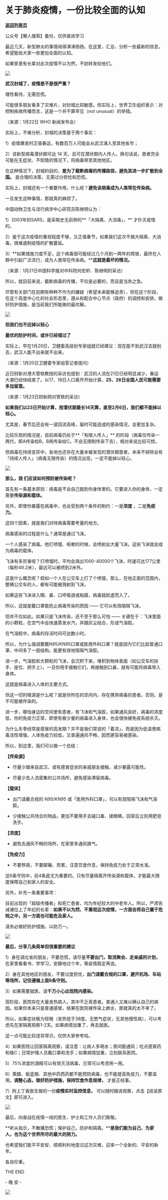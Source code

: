 # 关于肺炎疫情，一份比较全面的认知

[**返回列表页**](/gzh/L先生说)

公众号【懒人搜索】备份，仅供查阅学习

  

最近几天，新型肺炎的事情闹得沸沸扬扬。在这里，汇总、分析一些最新的信息，希望能给大家一些更加全面的认知。

  

如果家里有长辈对此次疫情不以为然，不妨转发给他们。

  

![](https://mmbiz.qpic.cn/mmbiz_png/yWXmuSFeCk17IVGzCR5kha9El3FjkFq2uoRVAw1eAXtvqC3YJCMINAocOGEdvzWrRjH12AHQPT0ia39U5bJNhkg/640?wx_fmt=png)

  

**武汉封城了，疫情是不是很严重？**

  

理性看待，无需恐慌。

  

可能很多朋友看多了灾难片，对封城比较敏感。但实际上，世界卫生组织表示：对控制疾病传播而言，这是一个并不算罕见（not unusual）的举措。

（来源：1月22日 WHO 新闻发布会）

  

实际上，不难分析，封城的决策基于两个事实：

1）疫情爆发时正值春运，有数百万人可能会从武汉涌入至其他省市；

2）该新型病毒潜伏期可达 14 天，且可在潜伏期内人传人。换句话说，患者完全可能在无症状、不知情的情况下，将病毒带至其他地区。

  

在这种情况下，封城的目的，**是为了截断病毒的传播路径，避免其进一步扩散到全国。** 是合理的决策，无需过分担忧和恐慌。

  

实际上，封城还有一个重要作用，什么呢？**避免该病毒成为人类常在传染病。**

  

一旦发生这种事情，那就真的麻烦了。

  

中国动物卫生与流行病学中心研究员陈继明认为：

1）2003年的SARS，是采取史无前例的**「大隔离、大消毒」，** 才扑灭疫情的。

2）鉴于这次疫情的重视程度不够，又正值春节，如果我们这次不搞大隔离、大消毒，很难遏制疫情的扩散蔓延。

3）**如果措施力度不足，这个病毒很可能经过几个月到一两年的爬坡，最终在人群中引起广泛流行，成为人类常在传染病。****这就是最坏的情况。**

（来源：1月21日中国科学报对中科院何宏轩、陈继明的采访）

  

所以，就目前来说，截断病毒的传播，不仅是必要的，而且是当务之急。

  

尽管有关部门在初期有种种不作为的嫌疑（希望未来能够追责），但在这个阶段，在这个高度中心化的社会形态里，遵从和配合中心节点（政府）的调控和安排，做好防护措施，是当前我们所能做的最优解。

  

![](https://mmbiz.qpic.cn/mmbiz_png/yWXmuSFeCk17IVGzCR5kha9El3FjkFq2uoRVAw1eAXtvqC3YJCMINAocOGEdvzWrRjH12AHQPT0ia39U5bJNhkg/640?wx_fmt=png)

  

**但我们也不应掉以轻心**

**最优的防护时间，或许已经错过了**

  

实际上，早在1月20日，卫健委高级别专家组就已经建议：现在能不到武汉去就别去，武汉人能不出来就不出来。

（来源：1月20日卫健委专家组答记者提问）

  

近日财新对港大管轶教授的采访也提到：武汉的人流在21日已经明显减少，春运大潮已经快结束了。以17、18日人口离开开始计算，**25、26日全国人民可能需要多加留意。**

（来源：1月23日财新网对管轶的采访）

  

**如果我们以23日开始计算，按潜伏期最长14天算，直至2月6日，我们都不能掉以轻心。**

  

尤其是，春节后还会有一波回流高峰，届时可能造成的感染情况，会更加复杂。

  

比较乐观的情况是，目前病毒仍处于**「有限人传人」** 的阶段（病毒仅传染一两代，即A传染给B，B再传染给C。不会无限制传染下去），相对来说比较可控。

  

但病毒在持续变异中，各地也还存在大量未被发现的潜伏期患者，未来不排除会有「持续人传人」（病毒无限传染）的情况出现，一定不能掉以轻心。

  

![](https://mmbiz.qpic.cn/mmbiz_png/yWXmuSFeCk17IVGzCR5kha9El3FjkFq2uoRVAw1eAXtvqC3YJCMINAocOGEdvzWrRjH12AHQPT0ia39U5bJNhkg/640?wx_fmt=png)

  

**那么，我 们应该如何预防被传染呢？**

  

首先有一条基本原则：病毒是不会自己跑到你身体里的。它要进入你的身体，一定需要**传染源和载体。**

  

另外，即使你暴露在病毒中，也会受到两个条件的制约：一是**浓度** ，二是**免疫力。**

  

这四个因素，就是我们对待病毒需要考量的地方。

  

病毒感染的过程是什么？通常是通过飞沫。

  

一个人感染了病毒。他打喷嚏、咳嗽的时候，会喷射出大量飞沫。这些飞沫就会成为病毒的载体。

  

飞沫有多厉害呢？打喷嚏时，平均会溅出1000-40000个飞沫，时速可达177公里（每秒49.2米），最远可以被喷到2米外。

  

这是什么概念呢？假如一个人在公交车上打了个喷嚏，那么，在他正面的范围内，整辆公交车的人，都有可能被溅射到飞沫。

  

如果这些飞沫进入眼、鼻、口呼吸道或粘膜，病毒就趁虚而入了。

所以，这就是戴口罩能防止病毒传染的原因 —— 它可以有效阻隔飞沫。

  

但并不仅如此。如果只是飞沫传染，还不至于那么可怕 —— 关键在于：飞沫里面的小颗粒，在空气中会快速蒸发水汽，并跟灰尘结合，形成气溶胶。

在气溶胶中，病毒的存活时间可达数小时。

  

所以，为什么强调要戴N95/KN95口罩或医用外科口罩？就是因为它们比起普通口罩，中间多了一层结构，能更有效地阻隔气溶胶。

  

进一步，气溶胶和大颗粒的飞沫，会沉积下来，堆积到物体表面（如公交车的扶手、座位、把手上）。一旦你用手接触它们，再接触到口鼻，就有可能将病毒带入身体。

  

这就是病毒进入人体的主要方式。

  

但这一切的根源是什么呢？就是你所在的空间内，存在携带病毒的患者。否则，是不可能被传染的。

  

进一步，哪怕身边的空间里有患者，有飞沫和气溶胶，如果通风良好，病毒的浓度低，你的免疫力正常，即使有极少量的病毒进入身体，也会很快被免疫系统杀灭。

  

为什么冬季经常是感冒的高发期？并不是我们常说的「着凉」，而是因为低温使病毒活性增强，人体免疫力较低，又普遍通风不畅，因而更容易被感染。

  

所以，到这里，我们可以做一个总结：

  

**【传染源】**

  * 尽量少跟来自武汉、或有感冒症状的亲戚朋友接触，减少暴露可能性。

  * 尽量少去人流密集的公共场所，避免感染滞留病毒。

  

**【载体】**

  * 出门请戴合规的 N95/KN95 或「医用外科口罩」，可以有效阻隔飞沫和气溶胶。

  * 少接触公共场合的物品，更加不要用手去碰口鼻、揉眼睛，回家后立刻用肥皂洗手。

  

**【浓度】**

  * 避免去通风不畅的场所，在家里多通风换气。

  

**【免疫力】**

  * 不要熬夜，不要颠簸、劳累，注意饮食作息，保持免疫力处于正常水准。

  

这6条守则中，前4条是尤为重要的。只有尽量隔离开传染源和载体，才能最大限度保障自己和家人的安全。

  

另外，补充一条重要事项：

  

目前出现的「超级传播者」和死亡患者，均为年纪较大的中老年人。所以，严肃告诫诸位上了年纪的长辈：**如果不以为然、不重视这次疫情，一方面会将自己置于危险之中，另一方面也可能危及家人。**

  

请务必做好防护措施，以防万一。

  

![](https://mmbiz.qpic.cn/mmbiz_png/yWXmuSFeCk17IVGzCR5kha9El3FjkFq2uoRVAw1eAXtvqC3YJCMINAocOGEdvzWrRjH12AHQPT0ia39U5bJNhkg/640?wx_fmt=png)

  

**最后，分享几条简单但很重要的建议**

  

1）身在湖北省的朋友，不要恐慌，请尽量**不要出门，取消聚会、走亲戚的计划，** 在家里看看书、学学习，安静地过个年，等疫情稳定再说。

  

2）身在其他地区的朋友，不要过度担忧，**出门请戴合规的口罩，避开机场、车站等场所，记住遵循上面6条守则。**

  

3）如果需要就医，请**千万小心出现院内感染。**

  

现阶段，医院存在大量发热病人，其中不乏真患者。普通人又难以确认自己的病因。如果你本来只是普通感冒，结果在医院被传染上肺炎，那就真的太不幸了。

  

所以，如果症状极为轻微（发热低于38度，无憋气症状，无其他慢性病），可以考虑先在家隔离观察1-2天。如果病情加重了，再去就医。

  

这一点可能比较违背常识，仅供大家参考哈。

  

4）如果医院让回家隔离观察，请注意：让病人多喝水；房间勤通风；吃点感冒药和维C；日常护理人员戴口罩和洗手；如果病情加重，立刻联系医院。

  

5）75%浓度的酒精可以有效灭活病毒，日常可以考虑用一用。

  

6）熏醋、板蓝根、其他中药西药都不能预防病毒，也不能提高免疫力，不要滥用。**调整心态，做好防护措施，保持饮食作息规律，** 才是正经事。

  

7）附上丁香医生做的一份**疫情实时监控信息，** 可以随时跟进观察，点击【阅读原文】即可进入。  

  

![](https://mmbiz.qpic.cn/mmbiz_png/yWXmuSFeCk17IVGzCR5kha9El3FjkFq2uoRVAw1eAXtvqC3YJCMINAocOGEdvzWrRjH12AHQPT0ia39U5bJNhkg/640?wx_fmt=png)

  

最后，向奋战在疫情一线的医生、护士和工作人员们致敬。

  

**听从指示，不散播恐慌；保护自己，防护和隔离。******是我们能为自己、为家人，也为这个世界所尽的最大的努力。****

  

也希望我们能平平安安、顺顺利利地度过这次灾难，迎来一个全新的、平安的新年。

  

各自珍重。

  

  

THE END

\- 晚 安 -

  

![](https://mmbiz.qpic.cn/mmbiz_jpg/yWXmuSFeCk33joyMvm5M1jmIC1WlLn0aWxS6DUZnSQ7r7nxWTAxVmXmg8fpgBWSB2gicMQGStZAQ91TpCNsUq7w/640?wx_fmt=jpeg)


